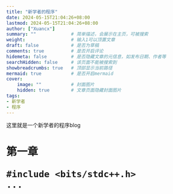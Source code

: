 ```yaml
---
title: "新学者的程序"
date: 2024-05-15T21:04:26+08:00
lastmod: 2024-05-15T21:04:26+08:00
author: ["Xuancx"]
summary: ""             # 简单描述，会展示在主页，可被搜索
weight:                 # 输入1可以顶置文章
draft: false            # 是否为草稿
comments: true          # 是否开启评论
hidemeta: false         # 是否隐藏文章的元信息，如发布日期、作者等
searchHidden: false     # 该页面不能被搜索到
showbreadcrumbs: true   # 顶部显示当前路径
mermaid: true           # 是否开启mermaid
cover:
    image: ""           # 封面图片
    hidden: true        # 文章页面隐藏封面图片
tags:
- 新学者
- 程序
---
```

这里就是一个新学者的程序blog

<h1> 第一章

```
#include <bits/stdc++.h>
...
```
